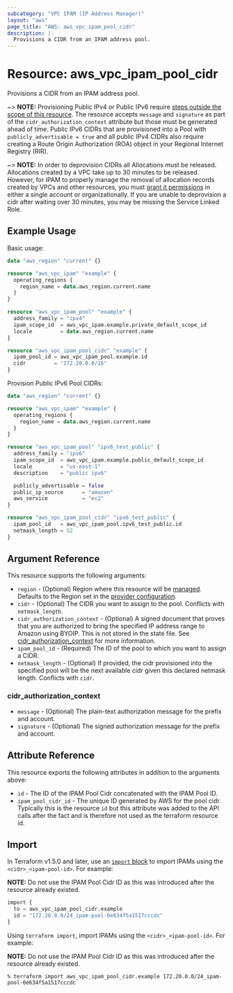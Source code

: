 ```yaml
---
subcategory: "VPC IPAM (IP Address Manager)"
layout: "aws"
page_title: "AWS: aws_vpc_ipam_pool_cidr"
description: |-
  Provisions a CIDR from an IPAM address pool.
---
```


# Resource: aws_vpc_ipam_pool_cidr

Provisions a CIDR from an IPAM address pool.

~> **NOTE:** Provisioning Public IPv4 or Public IPv6 require [steps outside the scope of this resource](https://docs.aws.amazon.com/AWSEC2/latest/UserGuide/ec2-byoip.html#prepare-for-byoip). The resource accepts `message` and `signature` as part of the `cidr_authorization_context` attribute but those must be generated ahead of time. Public IPv6 CIDRs that are provisioned into a Pool with `publicly_advertisable = true` and all public IPv4 CIDRs also require creating a Route Origin Authorization (ROA) object in your Regional Internet Registry (RIR).

~> **NOTE:** In order to deprovision CIDRs all Allocations must be released. Allocations created by a VPC take up to 30 minutes to be released. However, for IPAM to properly manage the removal of allocation records created by VPCs and other resources, you must [grant it permissions](https://docs.aws.amazon.com/vpc/latest/ipam/choose-single-user-or-orgs-ipam.html) in
either a single account or organizationally. If you are unable to deprovision a cidr after waiting over 30 minutes, you may be missing the Service Linked Role.

## Example Usage

Basic usage:

```terraform
data "aws_region" "current" {}

resource "aws_vpc_ipam" "example" {
  operating_regions {
    region_name = data.aws_region.current.name
  }
}

resource "aws_vpc_ipam_pool" "example" {
  address_family = "ipv4"
  ipam_scope_id  = aws_vpc_ipam.example.private_default_scope_id
  locale         = data.aws_region.current.name
}

resource "aws_vpc_ipam_pool_cidr" "example" {
  ipam_pool_id = aws_vpc_ipam_pool.example.id
  cidr         = "172.20.0.0/16"
}
```

Provision Public IPv6 Pool CIDRs:

```terraform
data "aws_region" "current" {}

resource "aws_vpc_ipam" "example" {
  operating_regions {
    region_name = data.aws_region.current.name
  }
}

resource "aws_vpc_ipam_pool" "ipv6_test_public" {
  address_family = "ipv6"
  ipam_scope_id  = aws_vpc_ipam.example.public_default_scope_id
  locale         = "us-east-1"
  description    = "public ipv6"

  publicly_advertisable = false
  public_ip_source      = "amazon"
  aws_service           = "ec2"
}

resource "aws_vpc_ipam_pool_cidr" "ipv6_test_public" {
  ipam_pool_id   = aws_vpc_ipam_pool.ipv6_test_public.id
  netmask_length = 52
}
```

## Argument Reference

This resource supports the following arguments:

* `region` - (Optional) Region where this resource will be [managed](https://docs.aws.amazon.com/general/latest/gr/rande.html#regional-endpoints). Defaults to the Region set in the [provider configuration](https://registry.terraform.io/providers/hashicorp/aws/latest/docs#aws-configuration-reference).
* `cidr` - (Optional) The CIDR you want to assign to the pool. Conflicts with `netmask_length`.
* `cidr_authorization_context` - (Optional) A signed document that proves that you are authorized to bring the specified IP address range to Amazon using BYOIP. This is not stored in the state file. See [cidr_authorization_context](#cidr_authorization_context) for more information.
* `ipam_pool_id` - (Required) The ID of the pool to which you want to assign a CIDR.
* `netmask_length` - (Optional) If provided, the cidr provisioned into the specified pool will be the next available cidr given this declared netmask length. Conflicts with `cidr`.

### cidr_authorization_context

* `message` - (Optional) The plain-text authorization message for the prefix and account.
* `signature` - (Optional) The signed authorization message for the prefix and account.

## Attribute Reference

This resource exports the following attributes in addition to the arguments above:

* `id` - The ID of the IPAM Pool Cidr concatenated with the IPAM Pool ID.
* `ipam_pool_cidr_id` - The unique ID generated by AWS for the pool cidr. Typically this is the resource `id` but this attribute was added to the API calls after the fact and is therefore not used as the terraform resource id.

## Import

In Terraform v1.5.0 and later, use an [`import` block](https://developer.hashicorp.com/terraform/language/import) to import IPAMs using the `<cidr>_<ipam-pool-id>`. For example:

**NOTE:** Do not use the IPAM Pool Cidr ID as this was introduced after the resource already existed.

```terraform
import {
  to = aws_vpc_ipam_pool_cidr.example
  id = "172.20.0.0/24_ipam-pool-0e634f5a1517cccdc"
}
```

Using `terraform import`, import IPAMs using the `<cidr>_<ipam-pool-id>`. For example:

**NOTE:** Do not use the IPAM Pool Cidr ID as this was introduced after the resource already existed.

```console
% terraform import aws_vpc_ipam_pool_cidr.example 172.20.0.0/24_ipam-pool-0e634f5a1517cccdc
```
